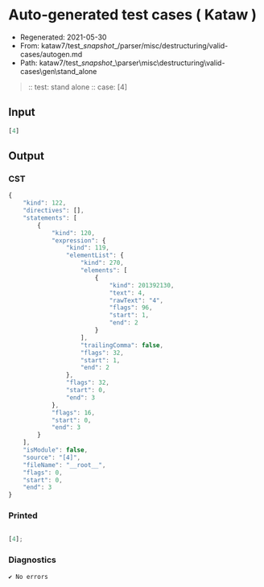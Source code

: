 # Auto-generated test cases ( Kataw )
- Regenerated: 2021-05-30
- From: kataw7/test\__snapshot__/parser/misc/destructuring/valid-cases/autogen.md
- Path: kataw7/test\__snapshot__\parser\misc\destructuring\valid-cases\gen\stand_alone
> :: test: stand alone
> :: case: [4]
## Input

`````js
[4]
`````
## Output

### CST

```javascript
{
    "kind": 122,
    "directives": [],
    "statements": [
        {
            "kind": 120,
            "expression": {
                "kind": 119,
                "elementList": {
                    "kind": 270,
                    "elements": [
                        {
                            "kind": 201392130,
                            "text": 4,
                            "rawText": "4",
                            "flags": 96,
                            "start": 1,
                            "end": 2
                        }
                    ],
                    "trailingComma": false,
                    "flags": 32,
                    "start": 1,
                    "end": 2
                },
                "flags": 32,
                "start": 0,
                "end": 3
            },
            "flags": 16,
            "start": 0,
            "end": 3
        }
    ],
    "isModule": false,
    "source": "[4]",
    "fileName": "__root__",
    "flags": 0,
    "start": 0,
    "end": 3
}
```

### Printed

```javascript

[4];
```

### Diagnostics

```javascript
✔ No errors
```

